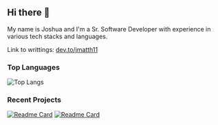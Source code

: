 ## Hi there 👋

My name is Joshua and I'm a Sr. Software Developer with experience in various tech stacks and languages.

Link to writtings: [dev.to/jmatth11](https://dev.to/jmatth11)

### Top Languages

![Top Langs](https://github-readme-stats.vercel.app/api/top-langs/?username=jmatth11&hide=jupyter%20notebook&langs_count=8&layout=compact)

### Recent Projects 

[![Readme Card](https://github-readme-stats.vercel.app/api/pin/?username=jmatth11&repo=scribe)](https://github.com/jmatth11/scribe) 
[![Readme Card](https://github-readme-stats.vercel.app/api/pin/?username=jmatth11&repo=i2c-avr-driver)](https://github.com/jmatth11/i2c-avr-driver)

<!--
**jmatth11/jmatth11** is a ✨ _special_ ✨ repository because its `README.md` (this file) appears on your GitHub profile.

Here are some ideas to get you started:

- 🔭 I’m currently working on ...
- 🌱 I’m currently learning ...
- 👯 I’m looking to collaborate on ...
- 🤔 I’m looking for help with ...
- 💬 Ask me about ...
- 📫 How to reach me: ...
- 😄 Pronouns: ...
- ⚡ Fun fact: ...
-->
